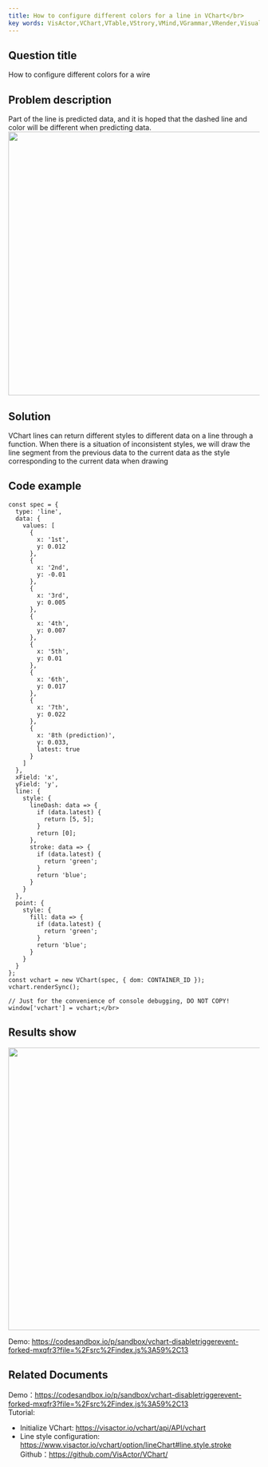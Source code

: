 ```yaml
---
title: How to configure different colors for a line in VChart</br>
key words: VisActor,VChart,VTable,VStrory,VMind,VGrammar,VRender,Visualization,Chart,Data,Table,Graph,Gis,LLM
---
```

## Question title

How to configure different colors for a wire</br>
## Problem description

Part of the line is predicted data, and it is hoped that the dashed line and color will be different when predicting data.</br>
<img src='https://cdn.jsdelivr.net/gh/xuanhun/articles/visactor/img/FIOLbJZRsoI4gzx3yCQcAEGOnVX.gif' alt='' width='741' height='528'>



## Solution

VChart lines can return different styles to different data on a line through a function. When there is a situation of inconsistent styles, we will draw the line segment from the previous data to the current data as the style corresponding to the current data when drawing</br>


## Code example

```
const spec = {
  type: 'line',
  data: {
    values: [
      {
        x: '1st',
        y: 0.012
      },
      {
        x: '2nd',
        y: -0.01
      },
      {
        x: '3rd',
        y: 0.005
      },
      {
        x: '4th',
        y: 0.007
      },
      {
        x: '5th',
        y: 0.01
      },
      {
        x: '6th',
        y: 0.017
      },
      {
        x: '7th',
        y: 0.022
      },
      {
        x: '8th (prediction)',
        y: 0.033,
        latest: true
      }
    ]
  },
  xField: 'x',
  yField: 'y',
  line: {
    style: {
      lineDash: data => {
        if (data.latest) {
          return [5, 5];
        }
        return [0];
      },
      stroke: data => {
        if (data.latest) {
          return 'green';
        }
        return 'blue';
      }
    }
  },
  point: {
    style: {
      fill: data => {
        if (data.latest) {
          return 'green';
        }
        return 'blue';
      }
    }
  }
};
const vchart = new VChart(spec, { dom: CONTAINER_ID });
vchart.renderSync();

// Just for the convenience of console debugging, DO NOT COPY!
window['vchart'] = vchart;</br>
```
## Results show

<img src='https://cdn.jsdelivr.net/gh/xuanhun/articles/visactor/img/ZdwybovThotImgx0B6rchZFCnVd.gif' alt='' width='1299' height='566'>

Demo: https://codesandbox.io/p/sandbox/vchart-disabletriggerevent-forked-mxqfr3?file=%2Fsrc%2Findex.js%3A59%2C13</br>
## Related Documents

Demo：https://codesandbox.io/p/sandbox/vchart-disabletriggerevent-forked-mxqfr3?file=%2Fsrc%2Findex.js%3A59%2C13</br>
Tutorial:</br>
*  Initialize VChart: https://visactor.io/vchart/api/API/vchart</br>
*  Line style configuration: https://www.visactor.io/vchart/option/lineChart#line.style.stroke</br>
Github：https://github.com/VisActor/VChart/</br>



